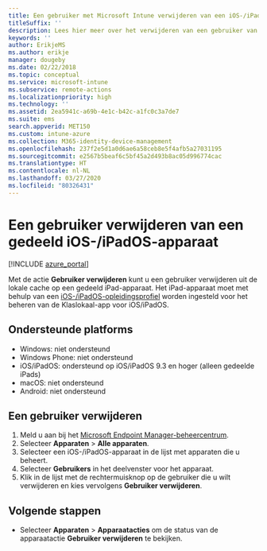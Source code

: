 ```yaml
---
title: Een gebruiker met Microsoft Intune verwijderen van een iOS-/iPadOS-apparaat
titleSuffix: ''
description: Lees hier meer over het verwijderen van een gebruiker van een gedeeld iOS-/iPadOS-apparaat met Intune.
keywords: ''
author: ErikjeMS
ms.author: erikje
manager: dougeby
ms.date: 02/22/2018
ms.topic: conceptual
ms.service: microsoft-intune
ms.subservice: remote-actions
ms.localizationpriority: high
ms.technology: ''
ms.assetid: 2ea5941c-a69b-4e1c-b42c-a1fc0c3a7de7
ms.suite: ems
search.appverid: MET150
ms.custom: intune-azure
ms.collection: M365-identity-device-management
ms.openlocfilehash: 237f2e5d1a0d6ae6a58ceb8e5f4afb5a27031195
ms.sourcegitcommit: e2567b5beaf6c5bf45a2d493b8ac05d996774cac
ms.translationtype: HT
ms.contentlocale: nl-NL
ms.lasthandoff: 03/27/2020
ms.locfileid: "80326431"
---
```

# <a name="remove-a-user-from-a-shared-iosipados-device"></a>Een gebruiker verwijderen van een gedeeld iOS-/iPadOS-apparaat


[!INCLUDE [azure_portal](../includes/azure_portal.md)]

Met de actie **Gebruiker verwijderen** kunt u een gebruiker verwijderen uit de lokale cache op een gedeeld iPad-apparaat. Het iPad-apparaat moet met behulp van een [iOS-/iPadOS-opleidingsprofiel](../fundamentals/education-settings-configure-ios.md) worden ingesteld voor het beheren van de Klaslokaal-app voor iOS/iPadOS. 

## <a name="supported-platforms"></a>Ondersteunde platforms

- Windows: niet ondersteund
- Windows Phone: niet ondersteund
- iOS/iPadOS: ondersteund op iOS/iPadOS 9.3 en hoger (alleen gedeelde iPads)
- macOS: niet ondersteund
- Android: niet ondersteund

## <a name="remove-a-user"></a>Een gebruiker verwijderen

1. Meld u aan bij het [Microsoft Endpoint Manager-beheercentrum](https://go.microsoft.com/fwlink/?linkid=2109431).
2. Selecteer **Apparaten** > **Alle apparaten**.
3. Selecteer een iOS-/iPadOS-apparaat in de lijst met apparaten die u beheert.
4. Selecteer **Gebruikers** in het deelvenster voor het apparaat.
5. Klik in de lijst met de rechtermuisknop op de gebruiker die u wilt verwijderen en kies vervolgens **Gebruiker verwijderen**.

## <a name="next-steps"></a>Volgende stappen

- Selecteer **Apparaten** > **Apparaatacties** om de status van de apparaatactie **Gebruiker verwijderen** te bekijken.
